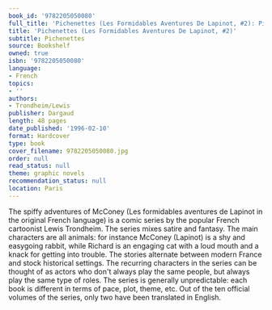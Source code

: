 ```yaml
---
book_id: '9782205050080'
full_title: 'Pichenettes (Les Formidables Aventures De Lapinot, #2): Pichenettes'
title: 'Pichenettes (Les Formidables Aventures De Lapinot, #2)'
subtitle: Pichenettes
source: Bookshelf
owned: true
isbn: '9782205050080'
language:
- French
topics:
- ''
authors:
- Trondheim/Lewis
publisher: Dargaud
length: 48 pages
date_published: '1996-02-10'
format: Hardcover
type: book
cover_filename: 9782205050080.jpg
order: null
read_status: null
theme: graphic novels
recommendation_status: null
location: Paris
---
```

The spiffy adventures of McConey (Les formidables aventures de Lapinot in the original French language) is a comic series by the popular French cartoonist Lewis Trondheim.
The series mixes satire and fantasy. The main characters are all animals: for instance McConey (Lapinot) is a shy and easygoing rabbit, while Richard is an engaging cat with a loud mouth and a knack for getting into trouble.
The stories alternate between modern France and stock historical settings. The recurring characters in the series can be thought of as actors who don't always play the same people, but always play the same type of roles. The series is generally unpredictable: each book is different in terms of pace, plot, theme, etc.
Out of the ten official volumes of the series, only two have been translated in English.
